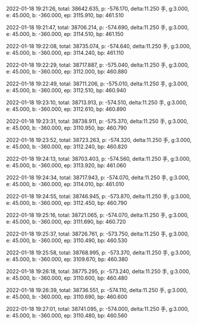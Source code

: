2022-01-18 19:21:26, total: 38642.635, p: -576.170, delta:11.250 手, g:3.000, e: 45.000, b: -360.000, ep: 3115.910, bp: 461.510

2022-01-18 19:21:47, total: 38706.214, p: -574.690, delta:11.250 手, g:3.000, e: 45.000, b: -360.000, ep: 3114.510, bp: 461.150

2022-01-18 19:22:08, total: 38735.074, p: -574.640, delta:11.250 手, g:3.000, e: 45.000, b: -360.000, ep: 3114.240, bp: 461.110

2022-01-18 19:22:29, total: 38717.887, p: -575.040, delta:11.250 手, g:3.000, e: 45.000, b: -360.000, ep: 3112.000, bp: 460.880

2022-01-18 19:22:49, total: 38711.206, p: -575.010, delta:11.250 手, g:3.000, e: 45.000, b: -360.000, ep: 3112.510, bp: 460.940

2022-01-18 19:23:10, total: 38713.913, p: -574.510, delta:11.250 手, g:3.000, e: 45.000, b: -360.000, ep: 3112.610, bp: 460.890

2022-01-18 19:23:31, total: 38738.911, p: -575.370, delta:11.250 手, g:3.000, e: 45.000, b: -360.000, ep: 3110.950, bp: 460.790

2022-01-18 19:23:52, total: 38723.263, p: -574.320, delta:11.250 手, g:3.000, e: 45.000, b: -360.000, ep: 3112.240, bp: 460.820

2022-01-18 19:24:13, total: 38703.403, p: -574.560, delta:11.250 手, g:3.000, e: 45.000, b: -360.000, ep: 3113.920, bp: 461.060

2022-01-18 19:24:34, total: 38717.943, p: -574.070, delta:11.250 手, g:3.000, e: 45.000, b: -360.000, ep: 3114.010, bp: 461.010

2022-01-18 19:24:55, total: 38746.945, p: -573.870, delta:11.250 手, g:3.000, e: 45.000, b: -360.000, ep: 3112.450, bp: 460.790

2022-01-18 19:25:16, total: 38721.065, p: -574.070, delta:11.250 手, g:3.000, e: 45.000, b: -360.000, ep: 3111.690, bp: 460.720

2022-01-18 19:25:37, total: 38726.761, p: -573.750, delta:11.250 手, g:3.000, e: 45.000, b: -360.000, ep: 3110.490, bp: 460.530

2022-01-18 19:25:58, total: 38768.995, p: -573.370, delta:11.250 手, g:3.000, e: 45.000, b: -360.000, ep: 3109.670, bp: 460.380

2022-01-18 19:26:18, total: 38775.295, p: -573.240, delta:11.250 手, g:3.000, e: 45.000, b: -360.000, ep: 3110.600, bp: 460.480

2022-01-18 19:26:39, total: 38736.551, p: -574.110, delta:11.250 手, g:3.000, e: 45.000, b: -360.000, ep: 3110.690, bp: 460.600

2022-01-18 19:27:01, total: 38741.095, p: -574.000, delta:11.250 手, g:3.000, e: 45.000, b: -360.000, ep: 3110.480, bp: 460.560
